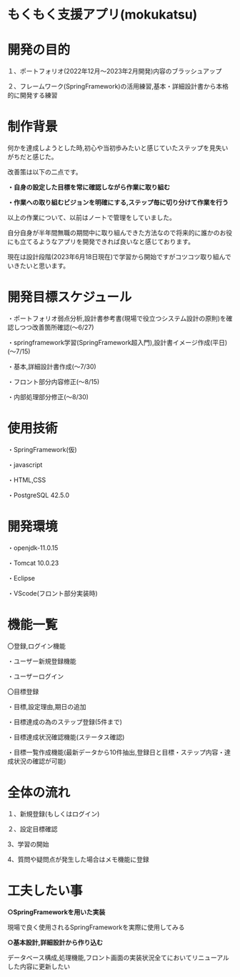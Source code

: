 # もくもく支援アプリ(mokukatsu)



# 開発の目的
１、ポートフォリオ(2022年12月～2023年2月開発)内容のブラッシュアップ

２、フレームワーク(SpringFramework)の活用練習,基本・詳細設計書から本格的に開発する練習

# 制作背景

何かを達成しようとした時,初心や当初歩みたいと感じていたステップを見失いがちだと感じた。

改善策は以下の二点です。

**・自身の設定した目標を常に確認しながら作業に取り組む**

**・作業への取り組むビジョンを明確にする,ステップ毎に切り分けて作業を行う**


以上の作業について、以前はノートで管理をしていました。

自分自身が半年間無職の期間中に取り組んできた方法なので将来的に誰かのお役にも立てるようなアプリを開発できれば良いなと感じております。

現在は設計段階(2023年6月18日現在)で学習から開始ですがコツコツ取り組んでいきたいと思います。

# 開発目標スケジュール
・ポートフォリオ弱点分析,設計書参考書(現場で役立つシステム設計の原則)を確認しつつ改善箇所確認(～6/27)

・springframework学習(SpringFramework超入門),設計書イメージ作成(平日)(～7/15)

・基本,詳細設計書作成(～7/30)

・フロント部分内容修正(～8/15)

・内部処理部分修正(～8/30)

# 使用技術

・SpringFramework(仮)

・javascript

・HTML,CSS

・PostgreSQL 42.5.0

# 開発環境

・openjdk-11.0.15

・Tomcat 10.0.23

・Eclipse

・VScode(フロント部分実装時)

# 機能一覧

〇登録,ログイン機能

・ユーザー新規登録機能

・ユーザーログイン

〇目標登録

・目標,設定理由,期日の追加

・目標達成の為のステップ登録(5件まで)

・目標達成状況確認機能(ステータス確認)

・目標一覧作成機能(最新データから10件抽出,登録日と目標・ステップ内容・達成状況の確認が可能)

# 全体の流れ
１、新規登録(もしくはログイン)

２、設定目標確認

3、学習の開始

4、質問や疑問点が発生した場合はメモ機能に登録

# 工夫したい事

**○SpringFrameworkを用いた実装**

現場で良く使用されるSpringFrameworkを実際に使用してみる

**○基本設計,詳細設計から作り込む**

データベース構成,処理機能,フロント画面の実装状況全てにおいてリニューアルした内容に更新したい
